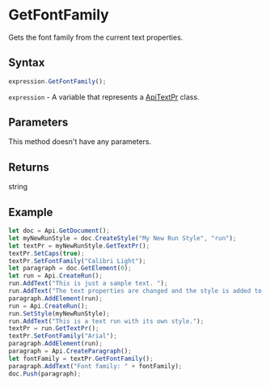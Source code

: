 # GetFontFamily

Gets the font family from the current text properties.

## Syntax

```javascript
expression.GetFontFamily();
```

`expression` - A variable that represents a [ApiTextPr](../ApiTextPr.md) class.

## Parameters

This method doesn't have any parameters.

## Returns

string

## Example



```javascript
let doc = Api.GetDocument();
let myNewRunStyle = doc.CreateStyle("My New Run Style", "run");
let textPr = myNewRunStyle.GetTextPr();
textPr.SetCaps(true);
textPr.SetFontFamily("Calibri Light");
let paragraph = doc.GetElement(0);
let run = Api.CreateRun();
run.AddText("This is just a sample text. ");
run.AddText("The text properties are changed and the style is added to the paragraph. ");
paragraph.AddElement(run);
run = Api.CreateRun();
run.SetStyle(myNewRunStyle);
run.AddText("This is a text run with its own style.");
textPr = run.GetTextPr();
textPr.SetFontFamily("Arial");
paragraph.AddElement(run);
paragraph = Api.CreateParagraph();
let fontFamily = textPr.GetFontFamily();
paragraph.AddText("Font family: " + fontFamily);
doc.Push(paragraph);
```
